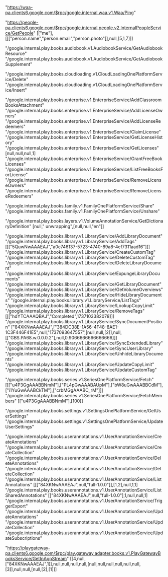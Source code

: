 "https://waa-pa.clients6.google.com/$rpc/google.internal.waa.v1.Waa/Ping"

"https://people-pa.clients6.google.com/$rpc/google.internal.people.v2.InternalPeopleService/GetPeople" [["me"],[[["person.name","person.email","person.photo"]],null,[5,1,7]]]

"/google.internal.play.books.audiobook.v1.AudiobookService/GetAudiobookResource"
"/google.internal.play.books.audiobook.v1.AudiobookService/GetAudiobookSupplement"

"/google.internal.play.books.cloudloading.v1.CloudLoadingOnePlatformService/Delete"
"/google.internal.play.books.cloudloading.v1.CloudLoadingOnePlatformService/Insert"

"/google.internal.play.books.enterprise.v1.EnterpriseService/AddClassroomBooksAttachment"
"/google.internal.play.books.enterprise.v1.EnterpriseService/AddLicenseOwners"
"/google.internal.play.books.enterprise.v1.EnterpriseService/AddLicenseRedeemers"
"/google.internal.play.books.enterprise.v1.EnterpriseService/ClaimLicense"
"/google.internal.play.books.enterprise.v1.EnterpriseService/GetLicenseHistory"
"/google.internal.play.books.enterprise.v1.EnterpriseService/GetLicenses" [null,null,null,1]
"/google.internal.play.books.enterprise.v1.EnterpriseService/GrantFreeBookLicenses"
"/google.internal.play.books.enterprise.v1.EnterpriseService/ListFreeBooksForLicense"
"/google.internal.play.books.enterprise.v1.EnterpriseService/RemoveLicenseOwners"
"/google.internal.play.books.enterprise.v1.EnterpriseService/RemoveLicenseRedeemers"

"/google.internal.play.books.family.v1.FamilyOnePlatformService/Share"
"/google.internal.play.books.family.v1.FamilyOnePlatformService/Unshare"

"/google.internal.play.books.layers.v1.VolumeAnnotationService/GetDictionaryDefinition" [null," unwrapping",[null,null,"en"]]

"/google.internal.play.books.library.v1.LibraryService/AddLibraryDocument"
"/google.internal.play.books.library.v1.LibraryService/AddTags" [[["5QuwNwAAAEAJ","a0c746137-5723-4740-89a8-4ef7311aad16"]]]
"/google.internal.play.books.library.v1.LibraryService/CreateCustomTag"
"/google.internal.play.books.library.v1.LibraryService/DeleteCustomTag"
"/google.internal.play.books.library.v1.LibraryService/DeleteLibraryDocument"
"/google.internal.play.books.library.v1.LibraryService/ExpungeLibraryDocuments"
"/google.internal.play.books.library.v1.LibraryService/GetLibraryDocument"
"/google.internal.play.books.library.v1.LibraryService/GetVolumeOverviews"
"/google.internal.play.books.library.v1.LibraryService/HideLibraryDocuments"
"/google.internal.play.books.library.v1.LibraryService/ListTags"
"/google.internal.play.books.library.v1.LibraryService/LookupCopyLimit"
"/google.internal.play.books.library.v1.LibraryService/RemoveTags" [[["hdYTCAAAQBAJ","Completed",1737103382078]]]
"/google.internal.play.books.library.v1.LibraryService/SyncDocumentPosition" ["84XKNwAAAEAJ",["384DC38E-1A56-4F48-8AE1-1C3F446F41E5",null,"1737093647557",[null,null,[2]],null,[["GBS.PA68.w.0.0.0.2"],null,0.9066666666666666]]]
"/google.internal.play.books.library.v1.LibraryService/SyncExtendedLibrary"
"/google.internal.play.books.library.v1.LibraryService/SyncUserLibrary"
"/google.internal.play.books.library.v1.LibraryService/UnhideLibraryDocuments"
"/google.internal.play.books.library.v1.LibraryService/UpdateCopyLimit"
"/google.internal.play.books.library.v1.LibraryService/UpdateCustomTag"

"/google.internal.play.books.series.v1.SeriesOnePlatformService/Fetch" [[["u4P3GgAAABBNmM"],["PL4pGwAAABAUpM"],["bW8uGwAAABBCdM"],["i1YuGwAAABCkTM"],["crbMGgAAABC_rM"]]]
"/google.internal.play.books.series.v1.SeriesOnePlatformService/FetchMembers" [["u4P3GgAAABBNmM"],[100]]

"/google.internal.play.books.settings.v1.SettingsOnePlatformService/GetUserSettings"
"/google.internal.play.books.settings.v1.SettingsOnePlatformService/UpdateUserSettings"

"/google.internal.play.books.userannotations.v1.UserAnnotationService/CreateAnnotations"
"/google.internal.play.books.userannotations.v1.UserAnnotationService/CreateCollection"
"/google.internal.play.books.userannotations.v1.UserAnnotationService/DeleteAnnotations"
"/google.internal.play.books.userannotations.v1.UserAnnotationService/DeleteCollection"
"/google.internal.play.books.userannotations.v1.UserAnnotationService/ListAnnotations" [[["84XKNwAAAEAJ",null,"full-1.0.0"]],[1,2],null,1,1]
"/google.internal.play.books.userannotations.v1.UserAnnotationService/ListSharedAnnotations" [["84XKNwAAAEAJ",null,"full-1.0.0"],1,null,null,1]
"/google.internal.play.books.userannotations.v1.UserAnnotationService/TriggerExport"
"/google.internal.play.books.userannotations.v1.UserAnnotationService/UpdateAnnotations"
"/google.internal.play.books.userannotations.v1.UserAnnotationService/UpdateCollection"
"/google.internal.play.books.userannotations.v1.UserAnnotationService/UpdateSubscriptions"

"https://playgateway-pa.clients6.google.com/$rpc/play.gateway.adapter.books.v1.PlayGatewayBooksService/GetInAppStream" [[4,null,["84XKNwAAAEAJ",1]],null,null,null,null,[null,null,null,null,null,null,[3]],null,null,[null,[2],[1]]]
